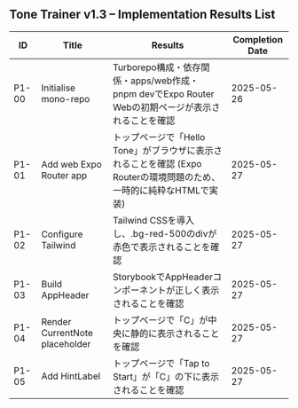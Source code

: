 ## Tone Trainer v1.3 – Implementation Results List

| ID | Title | Results | Completion Date |
|----|---------|----------|--------|
| P1-00 | Initialise mono-repo | Turborepo構成・依存関係・apps/web作成・pnpm devでExpo Router Webの初期ページが表示されることを確認 | 2025-05-26 |
| P1-01 | Add web Expo Router app | トップページで「Hello Tone」がブラウザに表示されることを確認 (Expo Routerの環境問題のため、一時的に純粋なHTMLで実装) | 2025-05-27 |
| P1-02 | Configure Tailwind | Tailwind CSSを導入し、.bg-red-500のdivが赤色で表示されることを確認 | 2025-05-27 |
| P1-03 | Build AppHeader | StorybookでAppHeaderコンポーネントが正しく表示されることを確認 | 2025-05-27 |
| P1-04 | Render CurrentNote placeholder | トップページで「C」が中央に静的に表示されることを確認 | 2025-05-27 |
| P1-05 | Add HintLabel | トップページで「Tap to Start」が「C」の下に表示されることを確認 | 2025-05-27 |
